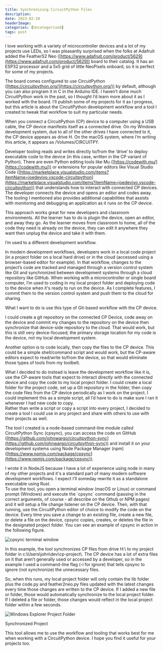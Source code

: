 ```yaml
---
title: Synchronizing CircuitPython Files
description: 
date: 2023-02-20
headerImage: 
categories: [Uncategorised]
tags: post
---
```


  
I love working with a variety of microcontroller devices and a lot of my projects use LEDs, so I was pleasantly surprised when the folks at Adafruit added the FeatherS2 Neo ([https://www.adafruit.com/product/5629](https://www.adafruit.com/product/5629)) board to their catalog. It has an ESP32 processor and a 5x5 grid of little NeoPixels onboard, so it is perfect for some of my projects.

The board comes configured to use CircuitPython ([https://circuitpython.org/](https://circuitpython.org/)) by default, although you can also program it in C in the Arduino IDE. I haven’t done much CircuitPython work in the past, so I thought I’d learn more about it as I worked with the board. I’ll publish some of my projects for it as I progress, but this article is about the CircuitPython development workflow and a tool I created to tweak that workflow to suit my particular needs.

When you connect a CircuitPython (CP) device to a computer using a USB cable, the CP device manifests itself as a connected drive. On my Windows development system, due to all of the other drives I have connected to it, the CP device appears as drive H. On the macOS system, where I’m writing this article, it appears as /Volumes/CIRCUITPY.

Developer tooling reads and writes directly to/from the ‘drive’ to deploy executable code to the device (in this case, written in the CP variant of Python). There are even Python editing tools like Mu ([https://codewith.mu/](https://codewith.mu/)) or extensions for popular editors like Visual Studio Code ([https://marketplace.visualstudio.com/items?itemName=joedevivo.vscode-circuitpython](https://marketplace.visualstudio.com/items?itemName=joedevivo.vscode-circuitpython)) that understands how to interact with connected CP devices. The developer connects the device and opens an editor and codes away. The tooling I mentioned also provides additional capabilities that assists with monitoring and debugging an application as it runs on the CP device.

This approach works great for new developers and classroom environments. All the learner has to do is plugin the device, open an editor, and away they go. As the learner moves from classroom to home, all of the code they need is already on the device, they can edit it anywhere they want then unplug the device and take it with them.

I’m used to a different development workflow.

In modern development workflows, developers work in a local code project (in a project folder on a local hard drive) or in the cloud (accessed using a browser-based editor for example). In that workflow, changes to the project’s code are tracked and managed through a version control system like Git and synchronized between development systems through a cloud repository like GitHub. When working with a microcontroller or single board computer, I’m used to coding in my local project folder and deploying code to the device when it's ready to run on the device. As I complete features, I commit them to the version control system and push them to the cloud for sharing.

What I want to do is use this type of Git-based workflow with the CP device.

I could create a git repository on the connected CP Device, code away on the device and commit my changes to the repository on the device then synchronize that device-side repository to the cloud. That would work, but this is still very device-focused; the primary storage location for my code is the device, not my local development system.

Another option is to code locally, then copy the files to the CP device. This could be a simple shell/command script and would work, but the CP-aware editors expect to read/write to/from the device, so that would eliminate those types of tools from my toolbelt.

What I decided to do instead is leave the development workflow like it is, use the CP-aware tools that expect to interact directly with the connected device and copy the code to my local project folder. I could create a local folder for the project code, set up a Git repository in the folder, then copy the code files from the CP device periodically as I work on the project. I could implement this as a simple script, all I’d have to do is make sure I ran it whenever I had new code to copy.  
Rather than write a script or copy a script into every project, I decided to create a tool I could use in any project and share with others to use with their projects as well.

The tool I created is a node-based command-line module called CircuitPython Sync (cpsync), you can access the code on GitHub ([https://github.com/johnwargo/circuitpython-sync](https://github.com/johnwargo/circuitpython-sync)) and install it on your development systems using Node Package Manager (npm) ([https://www.npmjs.com/package/cpsync](https://www.npmjs.com/package/cpsync)).

I wrote it in NodeJS because I have a lot of experience using node in many of my other projects and it's a standard part of many modern software development workflows. I expect I’ll someday rewrite it as a standalone executable using Rust.  
To use the tool, you open a terminal window (macOS or Linux) or command prompt (Windows) and execute the \`cpsync\` command (passing in the correct arguments, of course - all describe on the Gthub or NPM pages) and it will setup a file change listener on the CP device. Then, with that running, use the CircuitPython editor of choice to modify the code on the device. Every time you save a change to an existing file, create a new file, or delete a file on the device, cpsync copies, creates, or deletes the file in the designated project folder. You can see an example of cpsync in action in the following figure.

![cpsync terminal window](/images/2023/cp-sync-1.png)

In this example, the tool synchronizes CP files from drive H:\\ to my project folder in c:\\Users\\john\\dev\\cp-project\\. The CP device has a lot of extra files on it that aren’t generally used or accessed by a developer, so in the example I used a command-line flag (-i for ignore) that tells cpsync to ignore (not synchronize) the unnecessary files.

So, when this runs, my local project folder will only contain the lib folder plus the code.py and feather2neo.py files updated with the latest changes every time those changes are written to the CP device. If I added a new file or folder, those would automatically synchronize to the local project folder. If I deleted a file or folder, those changes would reflect in the local project folder within a few seconds.

![Windows Explorer Project Folder](/images/2023/cp-sync-2.png)

Synchronized Project

This tool allows me to use the workflow and tooling that works best for me when working with a CircuitPython device. I hope you find it useful for your projects too.
